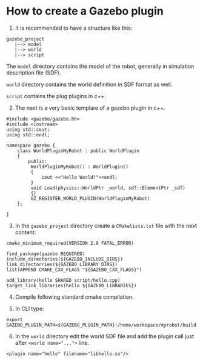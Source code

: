 # How to create a Gazebo plugin

1. It is recommended to have a structure like this:

```
gazebo_project
   |--> model
   |--> world
   |--> script
```

The ```model``` directory contains the model of the robot, generally in simulation description file (SDF).

```world``` directory contains the world definition in SDF format as well.

```script``` contains the plug plugins in c++.

2. The next is a very basic templare of a gazebo plugin in c++.

```
#include <gazebo/gazebo.hh>
#include <iostream>
using std::cout;
using std::endl;

namespace gazebo {
    class WorldPluginMyRobot : public WorldPlugin
    {
        public:
         WorldPluginMyRobot() : WorldPlugin()
         {
             cout <<"Hello World!"<<endl;
         }
         void Load(physics::WorldPtr _world, sdf::ElementPtr _sdf)
         {}
         GZ_REGISTER_WORLD_PLUGIN(WorldPluginMyRobot)
    };

}
```
3. In the ```gazebo_project``` directory create a ```CMakelists.txt``` file with the next content:

```
cmake_minimum_required(VERSION 2.8 FATAL_ERROR)

find_package(gazebo REQUIRED)
include_directories(${GAZEBO_INCLUDE_DIRS})
link_directorries(${GAZEBO_LIBRARY_DIRS})
list(APPEND CMAKE_CXX_FLAGS "${GAZEBO_CXX_FLAGS}")

add_library(hello SHARED script/hello.cpp)
target_link_libraries(hello ${GAZEBO_LIBRARIES})
```

4. Compile following standard cmake compilation.

5. In CLI type:

```
export GAZEBO_PLUGIN_PATH=${GAZEBO_PLUGIN_PATH}:/home/workspace/myrobot/build
```

6. In the  ```world``` directory edit the world SDF file and add the plugin call just after ```<world name="...">``` line.

```
<plugin name="hello" filename="libhello.so"/>
```
